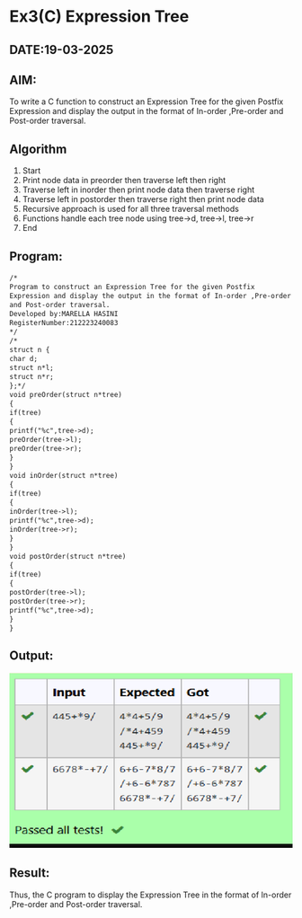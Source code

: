 # Ex3(C) Expression Tree
## DATE:19-03-2025
## AIM:
To write a C function to construct an Expression Tree for the given Postfix Expression and display the output in the format of In-order ,Pre-order and Post-order traversal.

## Algorithm
1. Start
2. Print node data in preorder then traverse left then right
3. Traverse left in inorder then print node data then traverse right
4. Traverse left in postorder then traverse right then print node data
5. Recursive approach is used for all three traversal methods
6. Functions handle each tree node using tree->d, tree->l, tree->r
7. End

## Program:
```
/*
Program to construct an Expression Tree for the given Postfix Expression and display the output in the format of In-order ,Pre-order and Post-order traversal.
Developed by:MARELLA HASINI 
RegisterNumber:212223240083  
*/
/*
struct n { 
char d; 
struct n*l; 
struct n*r;
};*/
void preOrder(struct n*tree)
{
if(tree)
{
printf("%c",tree->d); 
preOrder(tree->l); 
preOrder(tree->r);
}
}
void inOrder(struct n*tree)
{
if(tree)
{
inOrder(tree->l); 
printf("%c",tree->d); 
inOrder(tree->r);
}
}
void postOrder(struct n*tree)
{
if(tree)
{
postOrder(tree->l); 
postOrder(tree->r); 
printf("%c",tree->d);
}
}
```
## Output:
![alt text](image-2.png)

## Result:
Thus, the C program to display the Expression Tree in the format of In-order ,Pre-order and Post-order traversal.
